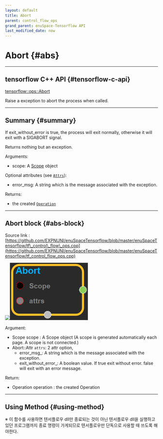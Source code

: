 ```yaml
--- 
layout: default 
title: Abort 
parent: control_flow_ops 
grand_parent: enuSpace-Tensorflow API 
last_modified_date: now 
--- 
```


# Abort {#abs}

---

## tensorflow C++ API {#tensorflow-c-api}

[tensorflow::ops::Abort](https://www.tensorflow.org/api_docs/cc/class/tensorflow/ops/abort.html)

Raise a exception to abort the process when called.

---

## Summary {#summary}

If exit\_without\_error is true, the process will exit normally, otherwise it will exit with a SIGABORT signal.

Returns nothing but an exception.

Arguments:

* scope: A [Scope](https://www.tensorflow.org/api_docs/cc/class/tensorflow/scope.html#classtensorflow_1_1_scope) object

Optional attributes \(see [`Attrs`](https://www.tensorflow.org/api_docs/cc/struct/tensorflow/ops/abort/attrs.html#structtensorflow_1_1ops_1_1_abort_1_1_attrs)\):

* error\_msg: A string which is the message associated with the exception.

Returns:

* the created [`Operation`](https://www.tensorflow.org/api_docs/cc/class/tensorflow/operation.html#classtensorflow_1_1_operation)

---

## Abort block {#abs-block}

Source link :[https://github.com/EXPNUNI/enuSpaceTensorflow/blob/master/enuSpaceTensorflow/tf\_control\_flow\_ops.cpp](https://github.com/EXPNUNI/enuSpaceTensorflow/blob/master/enuSpaceTensorflow/tf_control_flow_ops.cpp)

![](./assets/tf_control_flow_ops/abort1.png)![](./assets/control_flow_ops/abort1.png)

Argument:

* Scope scope : A Scope object \(A scope is generated automatically each page. A scope is not connected.\)
* Abort::Attr `attrs`: 2 attr option, 
  * error\_msg\_: A string which is the message associated with the exception.
  * exit\_without\_error\_: A boolean value. If true  exit without error. false will exit with an error message.

Return:

* Operation operation : the created Operation

---

## Using Method {#using-method}

※ 이 함수를 사용하면 텐서플로우 dll만 종료되는 것이 아닌 텐서플로우 dll을 실행하고 있던 프로그램까지 종료 명령이 가게되므로 텐서플로우만 단독으로 사용할 때 쓰도록 해야한다.

